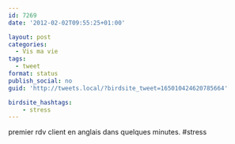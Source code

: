 ```yaml
---
id: 7269
date: '2012-02-02T09:55:25+01:00'

layout: post
categories:
  - Vis ma vie
tags:
  - tweet
format: status
publish_social: no
guid: 'http://tweets.local/?birdsite_tweet=165010424620785664'

birdsite_hashtags:
    - stress
---
```


premier rdv client en anglais dans quelques minutes. #stress